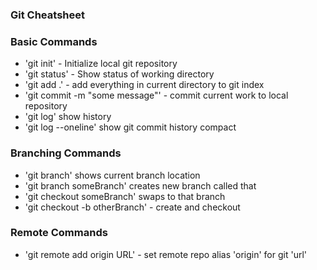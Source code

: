 ### Git Cheatsheet

### Basic Commands
* 'git init' - Initialize local git repository
* 'git status' - Show status of working directory
* 'git add .' - add everything in current directory to git index
* 'git commit -m "some message"' - commit current work to local repository
* 'git log' show history
* 'git log --oneline' show git commit history compact

### Branching Commands
* 'git branch' shows current branch location
* 'git branch someBranch' creates new branch called that
* 'git checkout someBranch' swaps to that branch
* 'git checkout -b otherBranch' - create and checkout

### Remote Commands
* 'git remote add origin URL' - set remote repo alias 'origin' for git 'url'
